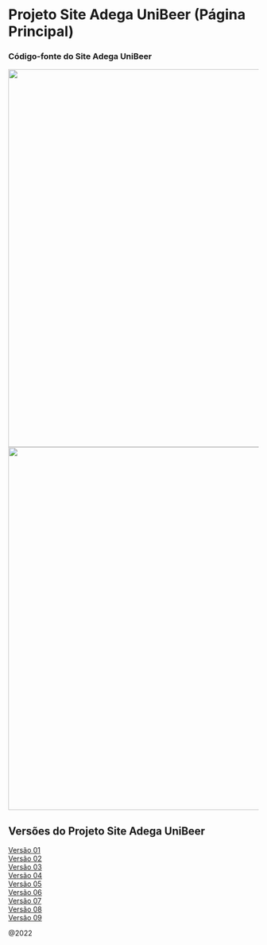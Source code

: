 # Projeto Site Adega UniBeer (Página Principal)
### Código-fonte do Site Adega UniBeer

<div align="center">
<img src="https://scontent.fcgh22-1.fna.fbcdn.net/v/t39.30808-6/311135244_1416509995539447_4991401465132922560_n.jpg?_nc_cat=105&ccb=1-7&_nc_sid=730e14&_nc_ohc=8ZJBKPYjWTAAX8AeKYY&_nc_ht=scontent.fcgh22-1.fna&oh=00_AT_dJDyI7QfAryJH9IdoKFoLsI6UauRNOOEPw5gCF8JQ4A&oe=635DEA5E" width="760px" />
<br/>
<img src="https://scontent.fcgh22-1.fna.fbcdn.net/v/t39.30808-6/312716253_1435276753662771_6211523123687827375_n.jpg?_nc_cat=111&ccb=1-7&_nc_sid=730e14&_nc_ohc=D_Lsh3wSJIoAX9ylNt2&tn=kmuh0Oxsmyx9_u_G&_nc_ht=scontent.fcgh22-1.fna&oh=00_AfAf5EguMgPcn8Zgln9_EhAWZwkklrlOi3x7U0qLfZybzg&oe=63628AA7" width="730" /> 
</div>


## Versões do Projeto Site Adega UniBeer 

[Versão 01](https://github.com/caiorodrigues2804/PROJETO_SITE_Adega_UniBeer/tree/v_01)<br/>
[Versão 02](https://github.com/caiorodrigues2804/PROJETO_SITE_Adega_UniBeer/tree/v_02)<br/>
[Versão 03](https://github.com/caiorodrigues2804/PROJETO_SITE_Adega_UniBeer/tree/v_03)<br/>
[Versão 04](https://github.com/caiorodrigues2804/PROJETO_SITE_Adega_UniBeer/tree/v_04)<br/>
[Versão 05](https://github.com/caiorodrigues2804/PROJETO_SITE_Adega_UniBeer/tree/v_05)<br/>
[Versão 06](https://github.com/caiorodrigues2804/PROJETO_SITE_Adega_UniBeer/tree/v_06)<br/>
[Versão 07](https://github.com/caiorodrigues2804/PROJETO_SITE_Adega_UniBeer/tree/v_07)<br/>
[Versão 08](https://github.com/caiorodrigues2804/PROJETO_SITE_Adega_UniBeer/tree/v_08)<br/>
[Versão 09](https://github.com/caiorodrigues2804/PROJETO_SITE_Adega_UniBeer/tree/v_09)<br/> 

@2022




